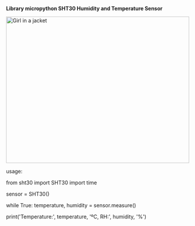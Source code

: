 <b>Library micropython SHT30 Humidity and Temperature Sensor</b>

<img src="https://img.joomcdn.net/3a1cd15c26ae7bc1ed54a1d72cf8c305cc3bdae7_original.jpeg" alt="Girl in a jacket" width="500" height="400">

usage:

from sht30 import SHT30
import time

sensor = SHT30()


while True:
  temperature, humidity = sensor.measure()

  print('Temperature:', temperature, 'ºC, RH:', humidity, '%') 




